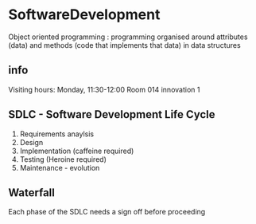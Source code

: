 # SoftwareDevelopment

Object oriented programming : programming organised around attributes (data) and methods (code that implements that data) in data structures

## info
Visiting hours: Monday, 11:30-12:00
Room 014 innovation 1


## SDLC - Software Development Life Cycle
1. Requirements anaylsis
2. Design
3. Implementation (caffeine required)
4. Testing (Heroine required)
5. Maintenance - evolution

## Waterfall
Each phase of the SDLC needs a sign off before proceeding